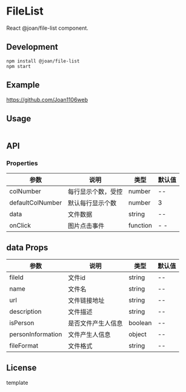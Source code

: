 # FileList

React @joan/file-list component.

## Development

```
npm install @joan/file-list
npm start
```

## Example

https://github.com/Joan1106web

## Usage

```js

```

## API

### Properties

| 参数       | 说明             | 类型          | 默认值 |
| ---------- | ---------------- | ------------- | ------ |
| colNumber       | 每行显示个数，受控         | number        | --      |
| defaultColNumber       | 默认每行显示个数         | number        | 3      |
| data | 文件数据 | string        | --      |
| onClick    | 图片点击事件     | function       | - -     |

## data Props

| 参数       | 说明             | 类型          | 默认值 |
| ---------- | ---------------- | ------------- | ------ |
| fileId       | 文件id         | string        | --      |
| name       | 文件名         | string        | --      |
| url | 文件链接地址 | string        | --      |
| description    | 文件描述     | string       | --      |
| isPerson  | 是否文件产生人信息         | boolean | --      |
| personInformation    | 文件产生人信息     | object       | --      |
| fileFormat  | 文件格式         | string | --      |

## License

template
